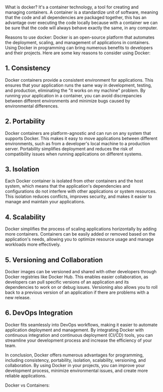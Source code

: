 What is docker? 
It's a container technology, a tool for creating and managing containers.
A container is a standardize unit of software, meaning that the code and all dependencies are packaged together, this has an advantage over executing the code locally because with a container we can be sure that the code will always behave exactly the same, in any computer.

Reasons to use docker:
Docker is an open-source platform that automates the deployment, scaling, and management of applications in containers. Using Docker in programming can bring numerous benefits to developers and their projects. Here are some key reasons to consider using Docker:

## 1. Consistency

Docker containers provide a consistent environment for applications. This ensures that your application runs the same way in development, testing, and production, eliminating the "it works on my machine" problem. By running your application in a container, you can avoid discrepancies between different environments and minimize bugs caused by environmental differences.

## 2. Portability

Docker containers are platform-agnostic and can run on any system that supports Docker. This makes it easy to move applications between different environments, such as from a developer's local machine to a production server. Portability simplifies deployment and reduces the risk of compatibility issues when running applications on different systems.

## 3. Isolation

Each Docker container is isolated from other containers and the host system, which means that the application's dependencies and configurations do not interfere with other applications or system resources. This isolation reduces conflicts, improves security, and makes it easier to manage and maintain your applications.

## 4. Scalability

Docker simplifies the process of scaling applications horizontally by adding more containers. Containers can be easily added or removed based on the application's needs, allowing you to optimize resource usage and manage workloads more effectively.

## 5. Versioning and Collaboration

Docker images can be versioned and shared with other developers through Docker registries like Docker Hub. This enables easier collaboration, as developers can pull specific versions of an application and its dependencies to work on or debug issues. Versioning also allows you to roll back to a previous version of an application if there are problems with a new release.

## 6. DevOps Integration

Docker fits seamlessly into DevOps workflows, making it easier to automate application deployment and management. By integrating Docker with continuous integration and continuous deployment (CI/CD) tools, you can streamline your development process and increase the efficiency of your team.

In conclusion, Docker offers numerous advantages for programming, including consistency, portability, isolation, scalability, versioning, and collaboration. By using Docker in your projects, you can improve your development process, minimize environmental issues, and create more reliable applications.


Docker vs Containers:
